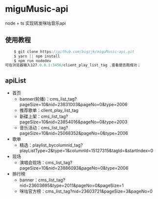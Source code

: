 # miguMusic-api
node + ts 实现转发咪咕音乐api
## 使用教程
```js
    $ git clone https://github.com/bigzjk/miguMusic-api.git
    $ yarn || npm install
    $ npm run nodedev
可在浏览器输入127.0.0.1:3456/client_play_list_tag ,查看是否跑成功；
```
## apiList
- 首页
    + banner(轮播)：cms_list_tag?pageSize=10&nid=23831003&pageNo=0&type=2006
    + 推荐歌单：client_play_list_tag
    + 新碟上架：cms_list_tag?pageSize=10&nid=23854016&pageNo=0&type=2003
    + 音乐活动：cms_list_tag?pageSize=10&nid=25068352&pageNo=0&type=2006
- 歌单
    + 精选：playlist_bycolumnid_tag?playListType=2&type=1&columnId=15127315&tagId=&startIndex=0
- 现场
    + 演唱会现场：cms_list_tag?pageSize=10&nid=23886093&pageNo=0&type=2006
- 排行榜
    + banner：cms_list_tag?nid=23603695&type=2011&pageNo=0&pageSize=1
    + 咪咕官方榜：cms_list_tag?nid=23603721&pageSize=3&pageNo=0
